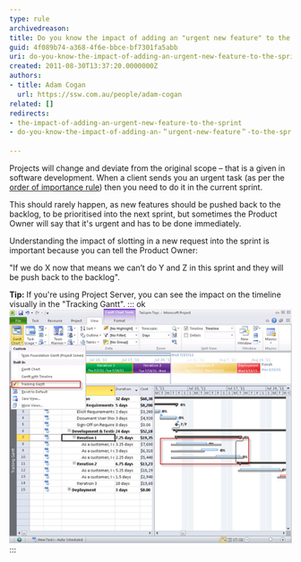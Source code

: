 ```yaml
---
type: rule
archivedreason: 
title: Do you know the impact of adding an "urgent new feature" to the sprint?
guid: 4f089b74-a368-4f6e-bbce-bf7301fa5abb
uri: do-you-know-the-impact-of-adding-an-urgent-new-feature-to-the-sprint
created: 2011-08-30T13:37:20.0000000Z
authors:
- title: Adam Cogan
  url: https://ssw.com.au/people/adam-cogan
related: []
redirects:
- the-impact-of-adding-an-urgent-new-feature-to-the-sprint
- do-you-know-the-impact-of-adding-an-＂urgent-new-feature＂-to-the-sprint

---
```


Projects will change and deviate from the original scope – that is a given in software development. When a client sends you an urgent task (as per the [order of importance rule](/_layouts/15/FIXUPREDIRECT.ASPX?WebId=3dfc0e07-e23a-4cbb-aac2-e778b71166a2&TermSetId=07da3ddf-0924-4cd2-a6d4-a4809ae20160&TermId=dfaed2cc-e5c6-4844-98fc-aa1d89a690eb)) then you need to do it in the current sprint.

This should rarely happen, as new features should be pushed back to the backlog, to be prioritised into the next sprint, but sometimes the Product Owner will say that it's urgent and has to be done immediately.

Understanding the impact of slotting in a new request into the sprint is important because you can tell the Product Owner:

"If we do X now that means we can’t do Y and Z in this sprint and they will be push back to the backlog".

<!--endintro-->
**Tip:** If you're using Project Server, you can see the impact on the timeline visually in the "Tracking Gantt". 
::: ok  
![Figure: Project Server Tracking Gantt tells us the deviations from the baseline estimates](gantt-chart.jpg)  
:::
